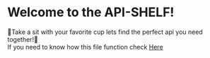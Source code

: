 # Welcome to the API-SHELF!

🎉Take a sit with your favorite cup lets find the perfect api you need together!🎉 \
If you need to know how this file function check [Here](https://github.com/PM-Shelf/Shelf-/blob/main/README.md)
